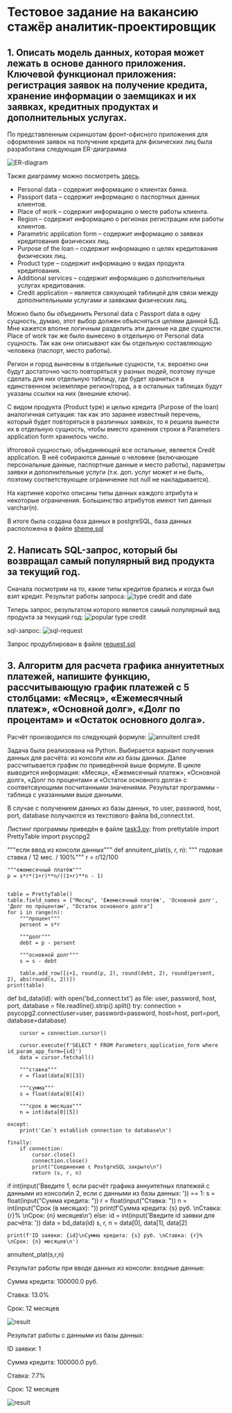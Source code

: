 # Тестовое задание на вакансию стажёр аналитик-проектировщик

## 1. Описать модель данных, которая может лежать в основе данного приложения. Ключевой функционал приложения: регистрация заявок на получение кредита, хранение информации о заемщиках и их заявках, кредитных продуктах и дополнительных услугах.

По представленным скриншотам фронт-офисного приложения для оформления заявок на получение кредита для физических лиц была разработана следующая ER-диаграмма

![ER-diagram](er-diagram.png)

Также диаграмму можно посмотреть [здесь](https://drive.google.com/file/d/1Oj5Bynor6z_cKa-MYC1-WDGlWHJY3d2F/view?usp=sharing).

*	Personal data – содержит информацию о клиентах банка.
*	Passport data – содержит информацию о паспортных данных клиентов.
*	Place of work – содержит информацию о месте работы клиента.
*	Region – содержит информацию о регионах регистрации или работы клиентов.
*	Parametric application form – содержит информацию о заявках кредитования физических лиц. 
*	Purpose of the loan – содержит информацию о целях кредитования физических лиц.
*	Product type – содержит информацию о видах продукта кредитования.
*	Additional services – содержит информацию о дополнительных услугах кредитования.
*	Credit application – является связующей таблицей для связи между дополнительными услугами и заявками физических лиц.

Можно было бы объединить Personal data с Passport data в одну сущность, думаю, этот выбор должен объясняться целями данной БД. Мне кажется вполне логичным разделить эти данные на две сущности. Place of work так же было вынесено в отдельную от Personal data сущность. Так как они описывают как бы отдельную составляющую человека (паспорт, место работы).

Регион и город вынесены в отдельные сущности, т.к. вероятно они будут достаточно часто повторяться у разных людей, поэтому лучше сделать для них отдельную таблицу, где будет храниться в единственном экземпляре регион/город, а в остальных таблицах будут указаны ссылки на них (внешние ключи).

С видом продукта (Product type) и целью кредита (Purpose of the loan) аналогичная ситуация: так как это заранее известный перечень, который будет повторяться в различных заявках, то я решила вынести их в отдельную сущность, чтобы вместо хранения строки в Parameters application form хранилось число.

Итоговой сущностью, объединяющей все остальные, является Credit application. В неё собираются данные о человеке (включающие персональные данные, паспортные данные и место работы), параметры заявки и дополнительные услуги (т.к. доп. услуг может и не быть, поэтому соответствующее ограничение not null не накладывается).

На картинке коротко описаны типы данных каждого атрибута и некоторые ограничения. Большинство атрибутов имеют тип данных varchar(n). 

В итоге была создана база данных в postgreSQL, база данных расположена в файле [sheme.sql](https://github.com/ksdtt/test_task/blob/main/sheme.sql)

## 2. Написать SQL-запрос, который бы возвращал самый популярный вид продукта за текущий год.
Сначала посмотрим на то, какие типы кредитов брались и когда был взят кредит. Результат работы запроса:
![type credit and date](type_credit&date.png)

Теперь запрос, результатом которого является самый популярный вид продукта за текущий год:
![popular type credit](result_request.png)

sql-запрос:
![sql-request](request.png)

Запрос продублирован в файле [request.sql](https://github.com/ksdtt/test_task/blob/main/request.sql)

## 3. Алгоритм для расчета графика аннуитетных платежей, напишите функцию, рассчитывающую график платежей с 5 столбцами: «Месяц», «Ежемесячный платеж», «Основной долг», «Долг по процентам» и «Остаток основного долга».

Расчёт производился по следующей формуле:
![annuitent credit](formula.png)

Задача была реализована на Python. Выбирается вариант получения данных для расчёта: из консоли или из базы данных. Далее рассчитывается график по приведённой выше формуле. В цикле выводится информация: «Месяц», «Ежемесячный платеж», «Основной долг», «Долг по процентам» и «Остаток основного долга» с соответсвующими посчитанными значениями. Результат программы - таблица с указанными выше данными.

В случае с получением данных из базы данных, то user, password, host, port, database получаются из текстового файла bd_connect.txt.

Листинг программы приведён в файле [task3.py](https://github.com/ksdtt/test_task/blob/main/task3.py):
from prettytable import PrettyTable
import psycopg2
    
"""если ввод из консоли данных"""
def annuitent_plat(s, r, n):
    """ годовая ставка / 12 мес. / 100%"""
    r = r/12/100 

    """ежемесячный платёж"""
    p = s*r*(1+r)**n/((1+r)**n - 1)


    table = PrettyTable()
    table.field_names = ["Месяц", 'Ежемесячный платёж', 'Основной долг', 'Долг по процентам', "Остаток основного долга"]
    for i in range(n):
        """процент"""
        persent = s*r

        """долг"""
        debt = p - persent

        """основной долг"""
        s = s - debt

        table.add_row([i+1, round(p, 2), round(debt, 2), round(persent, 2), abs(round(s, 2))])
    print(table)

def bd_data(id):
    with open('bd_connect.txt') as file:
        user, password, host, port, database = file.readline().strip().split()
    try:
        connection = psycopg2.connect(user=user,
                                  password=password,
                                  host=host,
                                  port=port,
                                  database=database)
        
        cursor = connection.cursor()

        cursor.execute(f'SELECT * FROM Parameters_application_form where id_param_app_form={id}')
        data = cursor.fetchall()

        """ставка"""
        r = float(data[0][3])

        """сумма"""
        s = float(data[0][4])

        """срок в месяцах"""
        n = int(data[0][5])

    except:
        print('Can`t establish connection to database\n')

    finally:
        if connection:
            cursor.close()
            connection.close()
            print("Соединение с PostgreSQL закрыто\n")
            return (s, r, n)


if int(input('Введите 1, если расчёт графика аннуитетных платежей с данными из консоли\n 2, если с данными из базы данных: ')) == 1:
    s = float(input("Сумма кредита: "))
    r = float(input("Ставка: "))
    n = int(input("Срок (в месяцах): "))
    print(f'Сумма кредита: {s} руб. \nСтавка: {r}% \nСрок: {n} месяцев\n')
else:
    id = int(input('Введите id заявки для расчёта: '))
    data = bd_data(id)
    s, r, n = data[0], data[1], data[2]

    print(f'ID заявки: {id}\nСумма кредита: {s} руб. \nСтавка: {r}% \nСрок: {n} месяцев\n')


annuitent_plat(s,r,n)
    
Результат работы при вводе данных из консоли:
входные данные:

Сумма кредита: 100000.0 руб.

Ставка: 13.0% 

Срок: 12 месяцев

![result](res_vvod.png)

Результат работы с данными из базы данных:

ID заявки: 1

Сумма кредита: 100000.0 руб.

Ставка: 7.7%

Срок: 12 месяцев

![result](res_bd.png)
